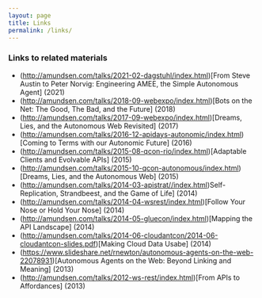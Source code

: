 ```yaml
---
layout: page
title: Links
permalink: /links/
---
```


### Links to related materials

 * (http://amundsen.com/talks/2021-02-dagstuhl/index.html)[From Steve Austin to Peter Norvig: Engineering AMEE, the Simple Autonomous Agent] (2021)
 * (http://amundsen.com/talks/2018-09-webexpo/index.html)[Bots on the Net: The Good, The Bad, and the Future] (2018)
 * (http://amundsen.com/talks/2017-09-webexpo/index.html)[Dreams, Lies, and the Autonomous Web Revisited] (2017)
 * (http://amundsen.com/talks/2016-12-apidays-autonomic/index.html)[Coming to Terms with our Autonomic Future] (2016)
 * (http://amundsen.com/talks/2015-08-qcon-rio/index.html)[Adaptable Clients and Evolvable APIs] (2015)
 * (http://amundsen.com/talks/2015-10-qcon-autonomous/index.html)[Dreams, Lies, and the Autonomous Web] (2015)
 * (http://amundsen.com/talks/2014-03-apistrat//index.html)Self-Replication, Strandbeest, and the Game of Life] (2014)
 * (http://amundsen.com/talks/2014-04-wsrest/index.html)[Follow Your Nose or Hold Your Nose] (2014)
 * (http://amundsen.com/talks/2014-05-gluecon/index.html)[Mapping the API Landscape] (2014)
 * (http://amundsen.com/talks/2014-06-cloudantcon/2014-06-cloudantcon-slides.pdf)[Making Cloud Data Usabe] (2014)
 * (https://www.slideshare.net/rnewton/autonomous-agents-on-the-web-22078931)[Autonomous Agents on the Web: Beyond Linking and Meaning] (2013)
 * (http://amundsen.com/talks/2012-ws-rest/index.html)[From APIs to Affordances] (2013)

